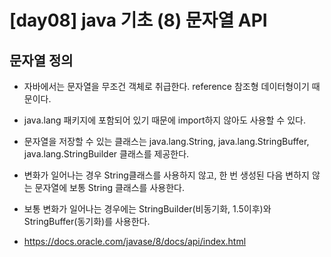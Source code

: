 # [day08] java 기초 (8) 문자열 API

## 문자열 정의
- 자바에서는 문자열을 무조건 객체로 취급한다. reference 참조형 데이터형이기 때문이다.

- java.lang 패키지에 포함되어 있기 때문에 import하지 않아도 사용할 수 있다.

- 문자열을 저장할 수 있는 클래스는 java.lang.String, java.lang.StringBuffer, java.lang.StringBuilder 클래스를 제공한다.

- 변화가 일어나는 경우 String클래스를 사용하지 않고, 한 번 생성된 다음 변하지 않는 문자열에 보통 String 클래스를 사용한다.

- 보통 변화가 일어나는 경우에는 StringBuilder(비동기화, 1.5이후)와 StringBuffer(동기화)를 사용한다. 

- https://docs.oracle.com/javase/8/docs/api/index.html
